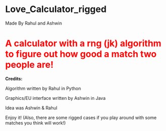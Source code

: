 # Love_Calculator_rigged
Made By Rahul and Ashwin

<h1 style = "color:red"> A calculator with a rng (jk) algorithm to figure out how good a match two people are! </h1>

<strong> Credits: </strong>

Algorithm written by Rahul in Python

Graphics/EU interface written by Ashwin in Java

Idea was Ashwin & Rahul


Enjoy it!
(Also, there are some rigged cases if you play around with some matches you think will work!)
